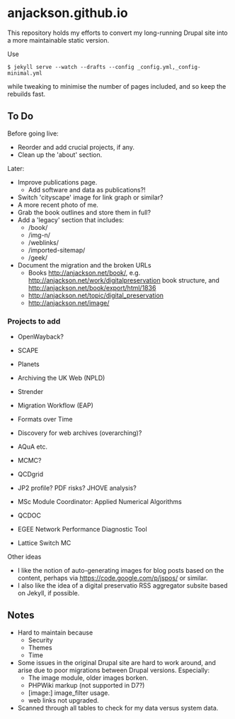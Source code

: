 anjackson.github.io
===================

This repository holds my efforts to convert my long-running Drupal site into a more maintainable static version.

Use 

    $ jekyll serve --watch --drafts --config _config.yml,_config-minimal.yml

while tweaking to minimise the number of pages included, and so keep the rebuilds fast.

To Do
-----

Before going live:

* Reorder and add crucial projects, if any.
* Clean up the 'about' section.

Later:

* Improve publications page.
    * Add software and data as publications?!
* Switch 'cityscape' image for link graph or similar?
* A more recent photo of me.
* Grab the book outlines and store them in full?
* Add a 'legacy' section that includes:
    * /book/
    * /img-n/
    * /weblinks/
    * /imported-sitemap/
    * /geek/
* Document the migration and the broken URLs
    * Books http://anjackson.net/book/, e.g. http://anjackson.net/work/digitalpreservation book structure, and http://anjackson.net/book/export/html/1836
    * http://anjackson.net/topic/digital_preservation
    * http://anjackson.net/image/

### Projects to add ###

* OpenWayback?

* SCAPE
* Planets
* Archiving the UK Web (NPLD)
* Strender
* Migration Workflow (EAP)
* Formats over Time
* Discovery for web archives (overarching)?
* AQuA etc.

* MCMC?
* QCDgrid
* JP2 profile? PDF risks? JHOVE analysis?
* MSc Module Coordinator: Applied Numerical Algorithms
* QCDOC
* EGEE Network Performance Diagnostic Tool
* Lattice Switch MC


Other ideas

* I like the notion of auto-generating images for blog posts based on the content, perhaps via https://code.google.com/p/jspos/ or similar.
* I also like the idea of a digital preservatio RSS aggregator subsite based on Jekyll, if possible.

Notes
-----

* Hard to maintain because
    * Security
    * Themes
    * Time
* Some issues in the original Drupal site are hard to work around, and arise due to poor migrations between Drupal versions. Especially:
    * The image module, older images borken.
    * PHPWiki markup (not supported in D7?)
    * [image:] image_filter usage.
    * web links not upgraded.
* Scanned through all tables to check for my data versus system data.
